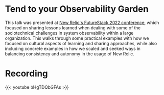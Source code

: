 # Tend to your Observability Garden


This talk was presented at [New Relic's FutureStack 2022 conference](https://newrelic.com/futurestack), which focused on sharing lessons learned when dealing with some of the sociotechnical challenges in system observability within a large organization. This walks through some practical examples with how we focused on cultural aspects of learning and sharing approaches, while also including concrete examples in how we scaled and seeked ways in balancing consistency and autonomy in the usage of New Relic.

# Recording

{{< youtube bHgTDQbGFAs >}}

